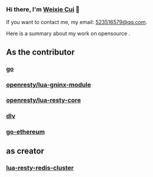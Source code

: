### Hi there, I'm [Weixie Cui](https://github.com/cuiweixie) 🎉

If you want to contact me, my email: 523516579@qq.com. 

Here is a summary about my work on opensource .

## As the contributor

### [go](https://github.com/golang/go)

### [openresty/lua-gninx-module](https://github.com/openresty/lua-nginx-module)

### [openresty/lua-resty-core](https://github.com/openresty/lua-resty-core)

### [dlv](https://github.com/go-delve/delve)

### [go-ethereum](https://github.com/ethereum/go-ethereum)

## as creator 

### [lua-resty-redis-cluster](https://github.com/cuiweixie/lua-resty-redis-cluster)